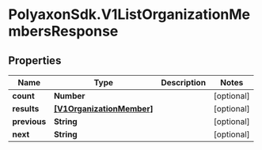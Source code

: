 # PolyaxonSdk.V1ListOrganizationMembersResponse

## Properties
Name | Type | Description | Notes
------------ | ------------- | ------------- | -------------
**count** | **Number** |  | [optional] 
**results** | [**[V1OrganizationMember]**](V1OrganizationMember.md) |  | [optional] 
**previous** | **String** |  | [optional] 
**next** | **String** |  | [optional] 


